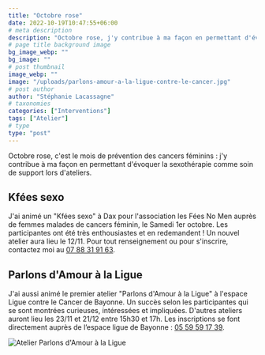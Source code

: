```yaml
---
title: "Octobre rose"
date: 2022-10-19T10:47:55+06:00
# meta description
description: "Octobre rose, j'y contribue à ma façon en permettant d'évoquer la sexothérapie comme soin de support lors d'ateliers."
# page title background image
bg_image_webp: ""
bg_image: ""
# post thumbnail
image_webp: ""
image: "/uploads/parlons-amour-a-la-ligue-contre-le-cancer.jpg"
# post author
author: "Stéphanie Lacassagne"
# taxonomies
categories: ["Interventions"]
tags: ["Atelier"]
# type
type: "post"
---
```


Octobre rose, c'est le mois de prévention des cancers féminins : j'y contribue à ma façon en permettant d'évoquer la sexothérapie comme soin de support lors d'ateliers.

## Kfées sexo
J'ai animé un "Kfées sexo" à Dax pour l'association les Fées No Men auprès de femmes malades de cancers féminin, le Samedi 1er octobre. Les participantes ont été très enthousiastes et en redemandent ! Un nouvel atelier aura lieu le 12/11. Pour tout renseignement ou pour s'inscrire, contactez moi au [07 88 31 91 63](tel:0788319163).

## Parlons d'Amour à la Ligue
J'ai aussi animé le premier atelier "Parlons d'Amour à la Ligue" à l'espace Ligue contre le Cancer de Bayonne. Un succès selon les participantes qui se sont montrées curieuses, intéressées et impliquées.
D'autres ateliers auront lieu les 23/11 et 21/12 entre 15h30 et 17h. Les inscriptions se font directement auprès de l’espace ligue de Bayonne : [05 59 59 17 39](tel:0559591739).

<img src="/uploads/parlons-amour-a-la-ligue-contre-le-cancer.jpg" class="img-fluid" alt="Atelier Parlons d'Amour à la Ligue" style="float:center;" data-aos="fade-up" loading="lazy" decoding="async">